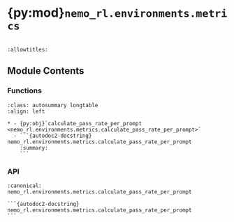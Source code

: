 # {py:mod}`nemo_rl.environments.metrics`

```{py:module} nemo_rl.environments.metrics
```

```{autodoc2-docstring} nemo_rl.environments.metrics
:allowtitles:
```

## Module Contents

### Functions

````{list-table}
:class: autosummary longtable
:align: left

* - {py:obj}`calculate_pass_rate_per_prompt <nemo_rl.environments.metrics.calculate_pass_rate_per_prompt>`
  - ```{autodoc2-docstring} nemo_rl.environments.metrics.calculate_pass_rate_per_prompt
    :summary:
    ```
````

### API

````{py:function} calculate_pass_rate_per_prompt(prompts: torch.Tensor, is_correct: torch.Tensor) -> float
:canonical: nemo_rl.environments.metrics.calculate_pass_rate_per_prompt

```{autodoc2-docstring} nemo_rl.environments.metrics.calculate_pass_rate_per_prompt
```
````
